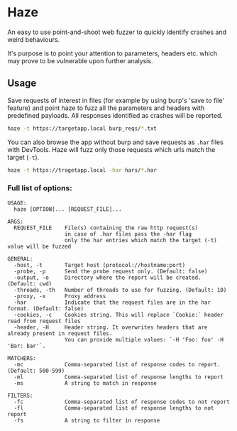 # Haze
An easy to use point-and-shoot web fuzzer to quickly identify crashes and weird behaviours.

It's purpose is to point your attention to parameters, headers etc. which may prove to be vulnerable upon further analysis.

## Usage
Save requests of interest in files (for example by using burp's 'save to file' feature) and point haze to fuzz all the parameters and headers with predefined payloads. All responses identified as crashes will be reported.

```bash
haze -t https://targetapp.local burp_reqs/*.txt
```

You can also browse the app without burp and save requests as `.har` files with DevTools. Haze will fuzz only those requests which urls match the target (`-t`).

```bash
haze -t https://tragetapp.local -har hars/*.har
```

### Full list of options:
```
USAGE:
  haze [OPTION]... [REQUEST_FILE]...

ARGS:
  REQUEST_FILE    File(s) containing the raw http request(s)
                  in case of .har files pass the -har flag
                  only the har entries which match the target (-t) value will be fuzzed

GENERAL:
  -host, -t       Target host (protocol://hostname:port)
  -probe, -p      Send the probe request only. (Default: false)
  -output, -o     Directory where the report will be created. (Default: cwd)
  -threads, -th   Number of threads to use for fuzzing. (Default: 10)
  -proxy, -x      Proxy address
  -har            Indicate that the request files are in the har format. (Default: false)
  -cookies, -c    Cookies string. This will replace `Cookie:` header read from request files
  -header, -H     Header string. It overwrites headers that are already present in request files.
                  You can provide multiple values: `-H 'Foo: foo' -H 'Bar: bar'`.

MATCHERS:
  -mc             Comma-separated list of response codes to report. (Default: 500-599)
  -ml             Comma-separated list of response lengths to report
  -ms             A string to match in response

FILTERS:
  -fc             Comma-separated list of response codes to not report
  -fl             Comma-separated list of response lengths to not report
  -fs             A string to filter in response
```
